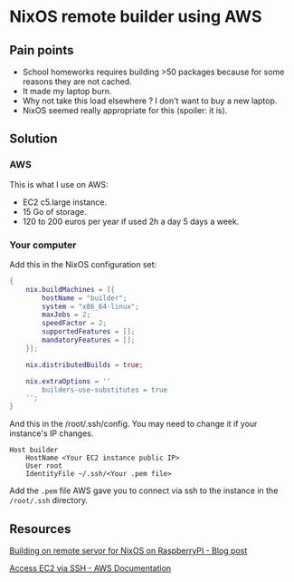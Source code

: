 # NixOS remote builder using AWS

## Pain points

- School homeworks requires building >50 packages because for some reasons they are not cached.
- It made my laptop burn.
- Why not take this load elsewhere ? I don't want to buy a new laptop.
- NixOS seemed really appropriate for this (spoiler: it is).

## Solution

### AWS

This is what I use on AWS:

- EC2 c5.large instance.
- 15 Go of storage.
- 120 to 200 euros per year if used 2h a day 5 days a week.

### Your computer

Add this in the NixOS configuration set:

```nix
{
    nix.buildMachines = [{
        hostName = "builder";
        system = "x86_64-linux";
        maxJobs = 2;
        speedFactor = 2;
        supportedFeatures = [];
        mandatoryFeatures = [];
    }];

    nix.distributedBuilds = true;

    nix.extraOptions = ''
        builders-use-substitutes = true
    '';
}
```

And this in the /root/.ssh/config.
You may need to change it if your instance's IP changes.

```ssh-config
Host builder
    HostName <Your EC2 instance public IP>
    User root
    IdentityFile ~/.ssh/<Your .pem file>
```

Add the `.pem` file AWS gave you to connect via ssh to the instance in the `/root/.ssh` directory.

## Resources

[Building on remote servor for NixOS on RaspberryPI - Blog post](https://eipi.xyz/blog/building-on-remote-server-for-nixos-on-raspberry-pi/)

[Access EC2 via SSH - AWS Documentation](https://docs.aws.amazon.com/AWSEC2/latest/UserGuide/AccessingInstancesLinux.html)
